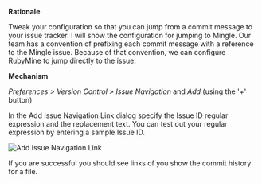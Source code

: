 **Rationale**

Tweak your configuration so that you can jump from a commit message to your issue tracker. I will show the configuration for jumping to Mingle. Our team has a convention of prefixing each commit message with a reference to the Mingle issue. Because of that convention, we can configure RubyMine to jump directly to the issue.

**Mechanism**

_Preferences > Version Control > Issue Navigation_ and _Add_ (using the '+' button)

In the Add Issue Navigation Link dialog specify the Issue ID regular expression and the replacement text. You can test out your regular expression by entering a sample Issue ID.

![Add Issue Navigation Link](https://github.com/amckinnell/RubyMineTips/blob/master/images/jump-to-issue-tracker.png)

If you are successful you should see links of you show the commit history for a file.



